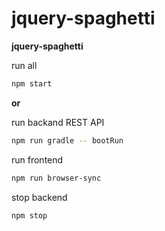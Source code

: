 jquery-spaghetti
================


**jquery-spaghetti**

run all
```sh
npm start
```

**or**

run backand REST API
```sh
npm run gradle -- bootRun
```

run frontend
```sh
npm run browser-sync
```

stop backend
```sh
npm stop
```

